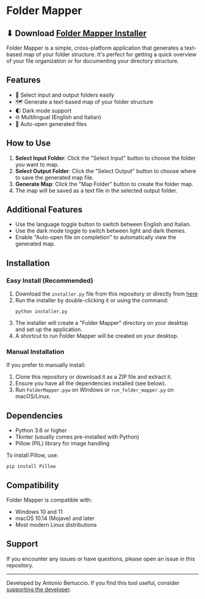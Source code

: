 # Folder Mapper

## ⬇ Download [Folder Mapper Installer](https://github.com/m0n0t0ny/Folder-Mapper-Python-Script/edit/main/installer.py)

Folder Mapper is a simple, cross-platform application that generates a text-based map of your folder structure. It's perfect for getting a quick overview of your file organization or for documenting your directory structure.

## Features

- 📂 Select input and output folders easily
- 🗺️ Generate a text-based map of your folder structure
- 🌓 Dark mode support
- 🌐 Multilingual (English and Italian)
- 🔄 Auto-open generated files

## How to Use

1. **Select Input Folder**: Click the "Select Input" button to choose the folder you want to map.
2. **Select Output Folder**: Click the "Select Output" button to choose where to save the generated map file.
3. **Generate Map**: Click the "Map Folder" button to create the folder map.
4. The map will be saved as a text file in the selected output folder.

## Additional Features

- Use the language toggle button to switch between English and Italian.
- Use the dark mode toggle to switch between light and dark themes.
- Enable "Auto-open file on completion" to automatically view the generated map.

## Installation

### Easy Install (Recommended)

1. Download the `installer.py` file from this repository or directly from [here](https://github.com/m0n0t0ny/Folder-Mapper-Python-Script/edit/main/installer.py)
2. Run the installer by double-clicking it or using the command:
   ```
   python installer.py
   ```
3. The installer will create a "Folder Mapper" directory on your desktop and set up the application.
4. A shortcut to run Folder Mapper will be created on your desktop.

### Manual Installation

If you prefer to manually install:

1. Clone this repository or download it as a ZIP file and extract it.
2. Ensure you have all the dependencies installed (see below).
3. Run `FolderMapper.pyw` on Windows or `run_folder_mapper.py` on macOS/Linux.

## Dependencies

- Python 3.6 or higher
- Tkinter (usually comes pre-installed with Python)
- Pillow (PIL) library for image handling

To install Pillow, use:
```
pip install Pillow
```

## Compatibility

Folder Mapper is compatible with:
- Windows 10 and 11
- macOS 10.14 (Mojave) and later
- Most modern Linux distributions

## Support

If you encounter any issues or have questions, please open an issue in this repository.

---

Developed by Antonio Bertuccio. If you find this tool useful, consider [supporting the developer](https://ko-fi.com/antoniobertuccio).
